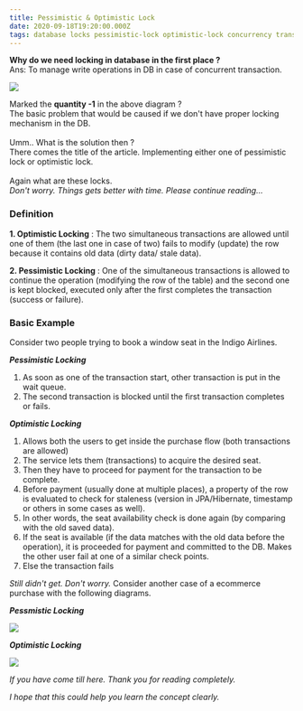 ```yaml
---
title: Pessimistic & Optimistic Lock
date: 2020-09-18T19:20:00.000Z
tags: database locks pessimistic-lock optimistic-lock concurrency transaction
---
```

**Why do we need locking in database in the first place ?**\
Ans: To manage write operations in DB in case of concurrent transaction.



![](/assets/screenshot-2020-09-19-at-12.47.50-am.png)

Marked the **quantity -1** in the above diagram ?\
The basic problem that would be caused if we don't have proper locking mechanism in the DB.\
\
Umm.. What is the solution then ?\
There comes the title of the article. Implementing either one of pessimistic lock or optimistic lock.\
\
Again what are these locks.\
*Don't worry. Things gets better with time. Please continue reading...*

### **Definition**

**1. Optimistic Locking** : The two simultaneous transactions are allowed until one of them (the last one in case of two) fails to modify (update) the row because it contains old data (dirty data/ stale data).

**2. Pessimistic Locking** : One of the simultaneous transactions is allowed to continue the operation (modifying the row of the table) and the second one is kept blocked, executed only after the first completes the transaction (success or failure).

### Basic Example

Consider two people trying to book a window seat in the Indigo Airlines.

***Pessimistic Locking***

1. As soon as one of the transaction start, other transaction is put in the wait queue.
2. The second transaction is blocked until the first transaction completes or fails.

***Optimistic Locking***

1. Allows both the users to get inside the purchase flow (both transactions are allowed)
2. The service lets them (transactions) to acquire the desired seat.
3. Then they have to proceed for payment for the transaction to be complete. 
4. Before payment (usually done at multiple places), a property of the row is evaluated to check for staleness (version in JPA/Hibernate, timestamp or others in some cases as well). 
5. In other words, the seat availability check is done again (by comparing with the old saved data).
6. If the seat is available (if the data matches with the old data before the operation), it is proceeded for payment and committed to the DB. Makes the other user fail at one of a similar check points.
7. Else the transaction fails

*Still didn't get. Don't worry.*
Consider another case of a ecommerce purchase with the following diagrams.

***Pessmistic Locking***

![](/assets/screenshot-2020-09-19-at-12.48.26-am.png)

***Optimistic Locking***

![](/assets/screenshot-2020-09-19-at-12.49.24-am.png)

*If you have come till here. Thank you for reading completely.*

*I hope that this could help you learn the concept clearly.*